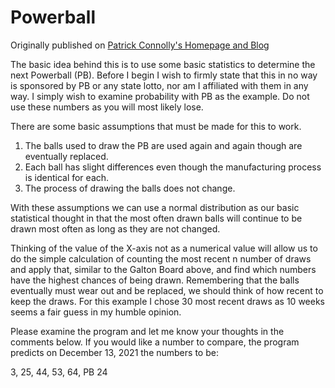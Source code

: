 # Powerball

Originally published on [Patrick Connolly's Homepage and Blog](https://patrick.connolly.page/2021/12/12/powerball-prediction-based-on-statistical-analysis/)

The basic idea behind this is to use some basic statistics to determine the next Powerball (PB). Before I begin I wish to firmly state that this in no way is sponsored by PB or any state lotto, nor am I affiliated with them in any way. I simply wish to examine probability with PB as the example. Do not use these numbers as you will most likely lose.

There are some basic assumptions that must be made for this to work.

1. The balls used to draw the PB are used again and again though are eventually replaced.
2. Each ball has slight differences even though the manufacturing process is identical for each.
3. The process of drawing the balls does not change.

With these assumptions we can use a normal distribution as our basic statistical thought in that the most often drawn balls will continue to be drawn most often as long as they are not changed.

Thinking of the value of the X-axis not as a numerical value will allow us to do the simple calculation of counting the most recent n number of draws and apply that, similar to the Galton Board above, and find which numbers have the highest chances of being drawn. Remembering that the balls eventually must wear out and be replaced, we should think of how recent to keep the draws. For this example I chose 30 most recent draws as 10 weeks seems a fair guess in my humble opinion.

Please examine the program and let me know your thoughts in the comments below. If you would like a number to compare, the program predicts on December 13, 2021 the numbers to be:

3, 25, 44, 53, 64, PB 24